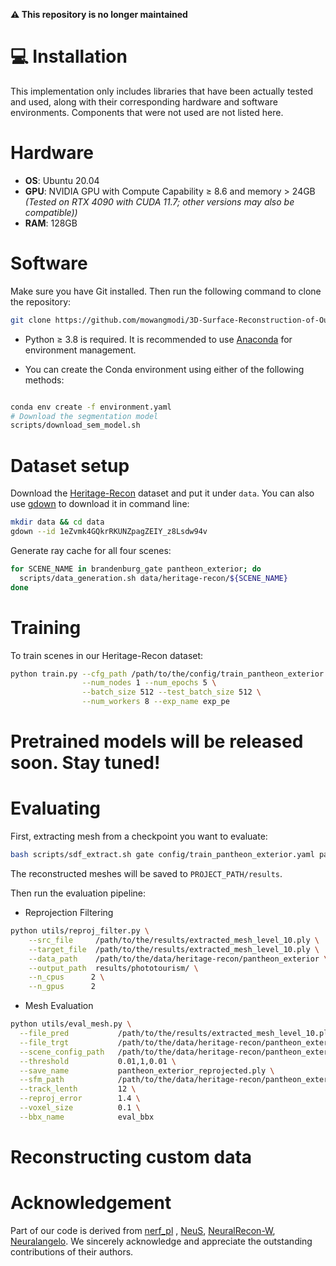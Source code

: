 **⚠️ This repository is no longer maintained**

# 💻 Installation
This implementation only includes libraries that have been actually tested and used, along with their corresponding hardware and software environments. Components that were not used are not listed here.
# Hardware
- **OS**: Ubuntu 20.04  
- **GPU**: NVIDIA GPU with Compute Capability ≥ 8.6 and memory > 24GB  *(Tested on RTX 4090 with CUDA 11.7; other versions may also be compatible))* 
- **RAM**: 128GB 
#  Software

Make sure you have Git installed. Then run the following command to clone the repository:

```bash
git clone https://github.com/mowangmodi/3D-Surface-Reconstruction-of-Outdoor-Scenes-from-Unconstrained-Images.git.git
```
-  Python ≥ 3.8 is required. It is recommended to use [Anaconda](https://www.anaconda.com/) for environment management.

- You can create the Conda environment using either of the following methods:

```bash

conda env create -f environment.yaml
# Download the segmentation model
scripts/download_sem_model.sh
```
# Dataset setup
Download the [Heritage-Recon](https://drive.google.com/drive/folders/1eZvmk4GQkrRKUNZpagZEIY_z8Lsdw94v?usp=sharing) dataset and put it under `data`. You can also use [gdown](https://github.com/wkentaro/gdown) to download it in command line:
```bash
mkdir data && cd data
gdown --id 1eZvmk4GQkrRKUNZpagZEIY_z8Lsdw94v
```
Generate ray cache for all four scenes:
```bash
for SCENE_NAME in brandenburg_gate pantheon_exterior; do
  scripts/data_generation.sh data/heritage-recon/${SCENE_NAME}
done
```
# Training
To train scenes in our Heritage-Recon dataset:
```bash
python train.py --cfg_path /path/to/the/config/train_pantheon_exterior.yaml --num_gpus 1 \
				--num_nodes 1 --num_epochs 5 \
				--batch_size 512 --test_batch_size 512 \
				--num_workers 8 --exp_name exp_pe
```
# Pretrained models will be released soon. Stay tuned!

# Evaluating
First, extracting mesh from a checkpoint you want to evaluate:
```bash
bash scripts/sdf_extract.sh gate config/train_pantheon_exterior.yaml path/to/the/model.ckpt 10
```
The reconstructed meshes will be saved to `PROJECT_PATH/results`.

Then run the evaluation pipeline:
- Reprojection Filtering
```bash
python utils/reproj_filter.py \
    --src_file     /path/to/the/results/extracted_mesh_level_10.ply \
    --target_file  /path/to/the/results/extracted_mesh_level_10.ply \
    --data_path    /path/to/the/data/heritage-recon/pantheon_exterior \
    --output_path  results/phototourism/ \
    --n_cpus      2 \
    --n_gpus      2
```
- Mesh Evaluation
```bash
python utils/eval_mesh.py \
  --file_pred           /path/to/the/results/extracted_mesh_level_10.ply \
  --file_trgt           /path/to/the/data/heritage-recon/pantheon_exterior/pantheon_exterior.ply \
  --scene_config_path   /path/to/the/data/heritage-recon/pantheon_exterior/config.yaml \
  --threshold           0.01,1,0.01 \
  --save_name           pantheon_exterior_reprojected.ply \
  --sfm_path            /path/to/the/data/heritage-recon/pantheon_exterior/neuralsfm \
  --track_lenth         12 \
  --reproj_error        1.4 \
  --voxel_size          0.1 \
  --bbx_name            eval_bbx
```

# Reconstructing custom data



# Acknowledgement
Part of our code is derived from [nerf_pl](https://github.com/kwea123/nerf_pl) , [NeuS](https://github.com/Totoro97/NeuS), [NeuralRecon-W](https://github.com/zju3dv/NeuralRecon-W),  [Neuralangelo](https://github.com/NVlabs/neuralangelo). We sincerely acknowledge and appreciate the outstanding contributions of their authors.

